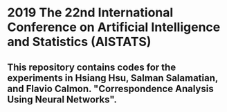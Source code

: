 # 2019 The 22nd International Conference on Artificial Intelligence and Statistics (AISTATS)
## This repository contains codes for the experiments in Hsiang Hsu, Salman Salamatian, and Flavio Calmon. "Correspondence Analysis Using Neural Networks".